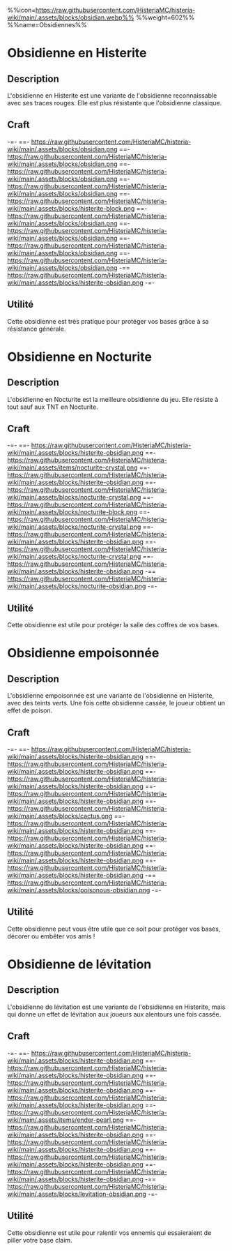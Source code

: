 %%icon=https://raw.githubusercontent.com/HisteriaMC/histeria-wiki/main/.assets/blocks/obsidian.webp%%
%%weight=602%%
%%name=Obsidiennes%%

# Obsidienne en Histerite

## Description 
L'obsidienne en Histerite est une variante de l'obsidienne reconnaissable avec ses traces rouges. Elle est plus résistante que l'obsidienne classique.

## Craft
-=-
 ==- https://raw.githubusercontent.com/HisteriaMC/histeria-wiki/main/.assets/blocks/obsidian.png
 ==- https://raw.githubusercontent.com/HisteriaMC/histeria-wiki/main/.assets/blocks/obsidian.png
 ==- https://raw.githubusercontent.com/HisteriaMC/histeria-wiki/main/.assets/blocks/obsidian.png
 ==- https://raw.githubusercontent.com/HisteriaMC/histeria-wiki/main/.assets/blocks/obsidian.png
 ==- https://raw.githubusercontent.com/HisteriaMC/histeria-wiki/main/.assets/blocks/histerite-block.png
 ==- https://raw.githubusercontent.com/HisteriaMC/histeria-wiki/main/.assets/blocks/obsidian.png
 ==- https://raw.githubusercontent.com/HisteriaMC/histeria-wiki/main/.assets/blocks/obsidian.png
 ==- https://raw.githubusercontent.com/HisteriaMC/histeria-wiki/main/.assets/blocks/obsidian.png
 ==- https://raw.githubusercontent.com/HisteriaMC/histeria-wiki/main/.assets/blocks/obsidian.png
 -== https://raw.githubusercontent.com/HisteriaMC/histeria-wiki/main/.assets/blocks/histerite-obsidian.png
-=-

## Utilité 
Cette obsidienne est très pratique pour protéger vos bases grâce à sa résistance générale.


# Obsidienne en Nocturite

## Description 
L'obsidienne en Nocturite est la meilleure obsidienne du jeu. Elle résiste à tout sauf aux  TNT en Nocturite.

## Craft
-=-
 ==- https://raw.githubusercontent.com/HisteriaMC/histeria-wiki/main/.assets/blocks/histerite-obsidian.png
 ==- https://raw.githubusercontent.com/HisteriaMC/histeria-wiki/main/.assets/items/nocturite-crystal.png
 ==- https://raw.githubusercontent.com/HisteriaMC/histeria-wiki/main/.assets/blocks/histerite-obsidian.png
 ==- https://raw.githubusercontent.com/HisteriaMC/histeria-wiki/main/.assets/blocks/nocturite-crystal.png
 ==- https://raw.githubusercontent.com/HisteriaMC/histeria-wiki/main/.assets/blocks/nocturite-block.png
 ==- https://raw.githubusercontent.com/HisteriaMC/histeria-wiki/main/.assets/blocks/nocturite-crystal.png
 ==- https://raw.githubusercontent.com/HisteriaMC/histeria-wiki/main/.assets/blocks/histerite-obsidian.png
 ==- https://raw.githubusercontent.com/HisteriaMC/histeria-wiki/main/.assets/blocks/nocturite-crystal.png
 ==- https://raw.githubusercontent.com/HisteriaMC/histeria-wiki/main/.assets/blocks/histerite-obsidian.png
 -== https://raw.githubusercontent.com/HisteriaMC/histeria-wiki/main/.assets/blocks/nocturite-obsidian.png
-=-

## Utilité 
Cette obsidienne est utile pour protéger la salle des coffres de vos bases.


# Obsidienne empoisonnée

## Description 
L'obsidienne empoisonnée est une variante de l'obsidienne en Histerite, avec des teints verts. Une fois cette obsidienne cassée, le joueur obtient un effet de poison.

## Craft
-=-
 ==- https://raw.githubusercontent.com/HisteriaMC/histeria-wiki/main/.assets/blocks/histerite-obsidian.png
 ==- https://raw.githubusercontent.com/HisteriaMC/histeria-wiki/main/.assets/blocks/histerite-obsidian.png
 ==- https://raw.githubusercontent.com/HisteriaMC/histeria-wiki/main/.assets/blocks/histerite-obsidian.png
 ==- https://raw.githubusercontent.com/HisteriaMC/histeria-wiki/main/.assets/blocks/histerite-obsidian.png
 ==- https://raw.githubusercontent.com/HisteriaMC/histeria-wiki/main/.assets/blocks/cactus.png
 ==- https://raw.githubusercontent.com/HisteriaMC/histeria-wiki/main/.assets/blocks/histerite-obsidian.png
 ==- https://raw.githubusercontent.com/HisteriaMC/histeria-wiki/main/.assets/blocks/histerite-obsidian.png
 ==- https://raw.githubusercontent.com/HisteriaMC/histeria-wiki/main/.assets/blocks/histerite-obsidian.png
 ==- https://raw.githubusercontent.com/HisteriaMC/histeria-wiki/main/.assets/blocks/histerite-obsidian.png
 -== https://raw.githubusercontent.com/HisteriaMC/histeria-wiki/main/.assets/blocks/poisonous-obsidian.png
-=-

## Utilité 
Cette obsidienne peut vous être utile que ce soit pour protéger vos bases, décorer ou embêter vos amis !


# Obsidienne de lévitation

## Description 
L'obsidienne de lévitation est une variante de l'obsidienne en Histerite, mais qui donne un effet de lévitation aux joueurs aux alentours une fois cassée.

## Craft
-=-
 ==- https://raw.githubusercontent.com/HisteriaMC/histeria-wiki/main/.assets/blocks/histerite-obsidian.png
 ==- https://raw.githubusercontent.com/HisteriaMC/histeria-wiki/main/.assets/blocks/histerite-obsidian.png
 ==- https://raw.githubusercontent.com/HisteriaMC/histeria-wiki/main/.assets/blocks/histerite-obsidian.png
 ==- https://raw.githubusercontent.com/HisteriaMC/histeria-wiki/main/.assets/blocks/histerite-obsidian.png
 ==- https://raw.githubusercontent.com/HisteriaMC/histeria-wiki/main/.assets/items/ender-pearl.png
 ==- https://raw.githubusercontent.com/HisteriaMC/histeria-wiki/main/.assets/blocks/histerite-obsidian.png
 ==- https://raw.githubusercontent.com/HisteriaMC/histeria-wiki/main/.assets/blocks/histerite-obsidian.png
 ==- https://raw.githubusercontent.com/HisteriaMC/histeria-wiki/main/.assets/blocks/histerite-obsidian.png
 ==- https://raw.githubusercontent.com/HisteriaMC/histeria-wiki/main/.assets/blocks/histerite-obsidian.png
 -== https://raw.githubusercontent.com/HisteriaMC/histeria-wiki/main/.assets/blocks/levitation-obsidian.png
-=-

## Utilité 
Cette obsidienne est utile pour ralentir vos ennemis qui essaieraient de piller votre base claim.
